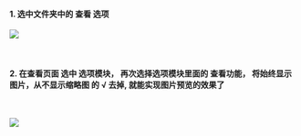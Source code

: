 #### 1. 选中文件夹中的 查看 选项
![](https://img2020.cnblogs.com/blog/2113686/202108/2113686-20210827174837769-1024751488.png)

<br />

#### 2. 在查看页面 选中 选项模块， 再次选择选项模块里面的 查看功能， 将始终显示图片，从不显示缩略图 的 √ 去掉, 就能实现图片预览的效果了

<br />

![](https://img2020.cnblogs.com/blog/2113686/202108/2113686-20210827174719072-1816337921.png)
